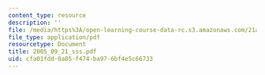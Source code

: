 ```yaml
---
content_type: resource
description: ''
file: /media/https%3A/open-learning-course-data-rc.s3.amazonaws.com/21a-245j-power-interpersonal-organizational-and-global-dimensions-fall-2005/cfa01fdd0a85f474ba976bf4e5c66733_2005_09_21_sss.pdf
file_type: application/pdf
resourcetype: Document
title: 2005_09_21_sss.pdf
uid: cfa01fdd-0a85-f474-ba97-6bf4e5c66733
---
```


